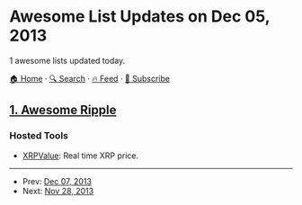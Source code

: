 # Awesome List Updates on Dec 05, 2013

1 awesome lists updated today.

[🏠 Home](/README.md) · [🔍 Search](https://test.trackawesomelist.com/search/) · [🔥 Feed](https://test.trackawesomelist.com/rss.xml) · [📮 Subscribe](https://trackawesomelist.us17.list-manage.com/subscribe?u=d2f0117aa829c83a63ec63c2f&id=36a103854c)



## [1. Awesome Ripple](/content/vhpoet/awesome-ripple/README.md)

### Hosted Tools

*   [XRPValue](http://xrpvalue.com/): Real time XRP price.

---

- Prev: [Dec 07, 2013](/content/2013/12/07/README.md)
- Next: [Nov 28, 2013](/content/2013/11/28/README.md)